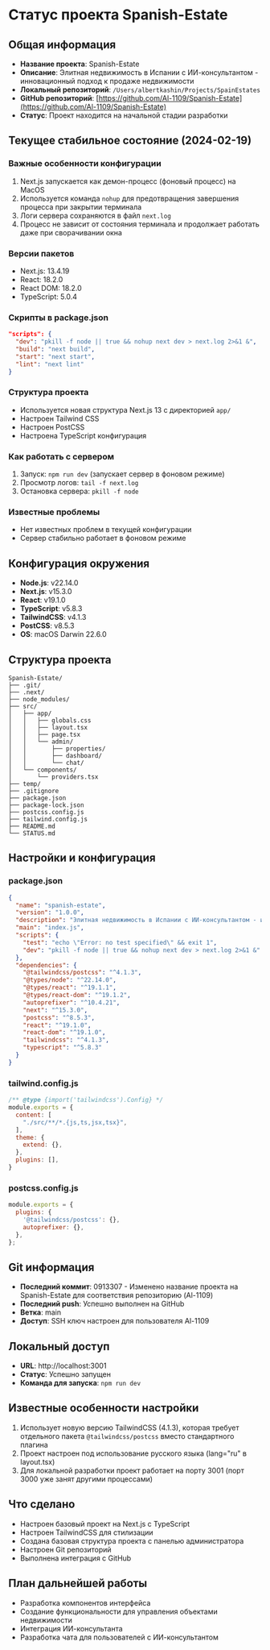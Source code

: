 # Статус проекта Spanish-Estate

## Общая информация
- **Название проекта**: Spanish-Estate
- **Описание**: Элитная недвижимость в Испании с ИИ-консультантом - инновационный подход к продаже недвижимости
- **Локальный репозиторий**: `/Users/albertkashin/Projects/SpainEstates`
- **GitHub репозиторий**: [https://github.com/Al-1109/Spanish-Estate](https://github.com/Al-1109/Spanish-Estate)
- **Статус**: Проект находится на начальной стадии разработки

## Текущее стабильное состояние (2024-02-19)

### Важные особенности конфигурации
1. Next.js запускается как демон-процесс (фоновый процесс) на MacOS
2. Используется команда `nohup` для предотвращения завершения процесса при закрытии терминала
3. Логи сервера сохраняются в файл `next.log`
4. Процесс не зависит от состояния терминала и продолжает работать даже при сворачивании окна

### Версии пакетов
- Next.js: 13.4.19
- React: 18.2.0
- React DOM: 18.2.0
- TypeScript: 5.0.4

### Скрипты в package.json
```json
"scripts": {
  "dev": "pkill -f node || true && nohup next dev > next.log 2>&1 &",
  "build": "next build",
  "start": "next start",
  "lint": "next lint"
}
```

### Структура проекта
- Используется новая структура Next.js 13 с директорией `app/`
- Настроен Tailwind CSS
- Настроен PostCSS
- Настроена TypeScript конфигурация

### Как работать с сервером
1. Запуск: `npm run dev` (запускает сервер в фоновом режиме)
2. Просмотр логов: `tail -f next.log`
3. Остановка сервера: `pkill -f node`

### Известные проблемы
- Нет известных проблем в текущей конфигурации
- Сервер стабильно работает в фоновом режиме

## Конфигурация окружения
- **Node.js**: v22.14.0
- **Next.js**: v15.3.0
- **React**: v19.1.0
- **TypeScript**: v5.8.3
- **TailwindCSS**: v4.1.3
- **PostCSS**: v8.5.3
- **OS**: macOS Darwin 22.6.0

## Структура проекта
```
Spanish-Estate/
├── .git/
├── .next/
├── node_modules/
├── src/
│   ├── app/
│   │   ├── globals.css
│   │   ├── layout.tsx
│   │   ├── page.tsx
│   │   └── admin/
│   │       ├── properties/
│   │       ├── dashboard/
│   │       └── chat/
│   └── components/
│       └── providers.tsx
├── temp/
├── .gitignore
├── package.json
├── package-lock.json
├── postcss.config.js
├── tailwind.config.js
├── README.md
└── STATUS.md
```

## Настройки и конфигурация
### package.json
```json
{
  "name": "spanish-estate",
  "version": "1.0.0",
  "description": "Элитная недвижимость в Испании с ИИ-консультантом - инновационный подход к продаже недвижимости.",
  "main": "index.js",
  "scripts": {
    "test": "echo \"Error: no test specified\" && exit 1",
    "dev": "pkill -f node || true && nohup next dev > next.log 2>&1 &"
  },
  "dependencies": {
    "@tailwindcss/postcss": "^4.1.3",
    "@types/node": "^22.14.0",
    "@types/react": "^19.1.1",
    "@types/react-dom": "^19.1.2",
    "autoprefixer": "^10.4.21",
    "next": "^15.3.0",
    "postcss": "^8.5.3",
    "react": "^19.1.0",
    "react-dom": "^19.1.0",
    "tailwindcss": "^4.1.3",
    "typescript": "^5.8.3"
  }
}
```

### tailwind.config.js
```js
/** @type {import('tailwindcss').Config} */
module.exports = {
  content: [
    "./src/**/*.{js,ts,jsx,tsx}",
  ],
  theme: {
    extend: {},
  },
  plugins: [],
}
```

### postcss.config.js
```js
module.exports = {
  plugins: {
    '@tailwindcss/postcss': {},
    autoprefixer: {},
  },
};
```

## Git информация
- **Последний коммит**: 0913307 - Изменено название проекта на Spanish-Estate для соответствия репозиторию (Al-1109)
- **Последний push**: Успешно выполнен на GitHub
- **Ветка**: main
- **Доступ**: SSH ключ настроен для пользователя Al-1109

## Локальный доступ
- **URL**: http://localhost:3001
- **Статус**: Успешно запущен
- **Команда для запуска**: `npm run dev`

## Известные особенности настройки
1. Использует новую версию TailwindCSS (4.1.3), которая требует отдельного пакета `@tailwindcss/postcss` вместо стандартного плагина
2. Проект настроен под использование русского языка (lang="ru" в layout.tsx)
3. Для локальной разработки проект работает на порту 3001 (порт 3000 уже занят другими процессами)

## Что сделано
- Настроен базовый проект на Next.js с TypeScript
- Настроен TailwindCSS для стилизации
- Создана базовая структура проекта с панелью администратора
- Настроен Git репозиторий
- Выполнена интеграция с GitHub

## План дальнейшей работы
- Разработка компонентов интерфейса
- Создание функциональности для управления объектами недвижимости
- Интеграция ИИ-консультанта
- Разработка чата для пользователей с ИИ-консультантом 